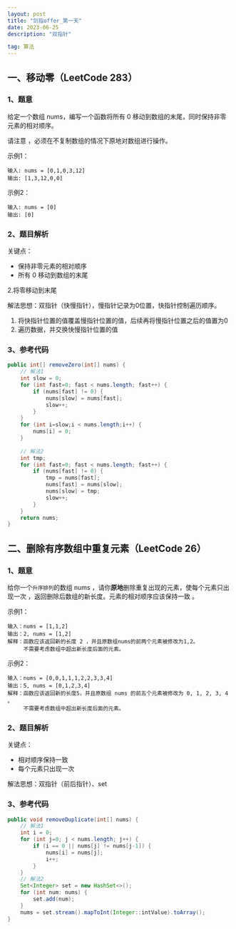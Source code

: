 ```yaml
---
layout: post
title: "剑指offer_第一天"
date: 2023-06-25 
description: "双指针"

tag: 算法
---  
```


## 一、移动零（LeetCode 283）

### 1、题意

给定一个数组 nums，编写一个函数将所有 0 移动到数组的末尾，同时保持非零元素的相对顺序。

请注意 ，必须在不复制数组的情况下原地对数组进行操作。

示例1：

```
输入: nums = [0,1,0,3,12]
输出: [1,3,12,0,0]
```

示例2：

```
输入: nums = [0]
输出: [0]
```

### 2、题目解析

关键点：

- 保持非零元素的相对顺序
- 所有 0 移动到数组的末尾

2.将零移动到末尾

解法思想：双指针（快慢指针），慢指针记录为0位置，快指针控制遍历顺序。

1. 将快指针位置的值覆盖慢指针位置的值，后续再将慢指针位置之后的值置为0
2. 遍历数据，并交换快慢指针位置的值

### 3、参考代码

```java
public int[] removeZero(int[] nums) {
    // 解法1
    int slow = 0;
    for (int fast=0; fast < nums.length; fast++) {
        if (nums[fast] != 0) {
            nums[slow] = nums[fast];
            slow++;
        }
    }
    for (int i=slow;i < nums.length;i++) {
        nums[i] = 0;
    }
    
    // 解法2
    int tmp;
    for (int fast=0; fast < nums.length; fast++) {
        if (nums[fast] != 0) {
            tmp = nums[fast];
            nums[fast] = nums[slow];
            nums[slow] = tmp;
            slow++;
        }
    }
    return nums;
}
```

## 二、删除有序数组中重复元素（LeetCode 26）

### 1、题意

给你一个``升序排列``的数组 nums ，请你**原地**删除重复出现的元素，使每个元素只出现一次 ，返回删除后数组的新长度。元素的相对顺序应该保持一致 。

示例1：

```
输入：nums = [1,1,2]
输出：2, nums = [1,2]
解释：函数应该返回新的长度 2 ，并且原数组nums的前两个元素被修改为1,2。
	 不需要考虑数组中超出新长度后面的元素。
```

示例2：

```
输入：nums = [0,0,1,1,1,2,2,3,3,4]
输出：5, nums = [0,1,2,3,4]
解释：函数应该返回新的长度5，并且原数组 nums 的前五个元素被修改为 0, 1, 2, 3, 4 。
	 不需要考虑数组中超出新长度后面的元素。 
```

### 2、题目解析

关键点：

- 相对顺序保持一致
- 每个元素只出现一次

解法思想：双指针（前后指针）、set

### 3、参考代码

```java
public void removeDuplicate(int[] nums) {
    // 解法1
    int i = 0;
    for (int j=0; j < nums.length; j++) {
        if (i == 0 || nums[j] != nums[j-1]) {
            nums[i] = nums[j];
            i++;
        }
    }
    // 解法2
    Set<Integer> set = new HashSet<>();
    for (int num: nums) {
        set.add(num);
    }
    nums = set.stream().mapToInt(Integer::intValue).toArray();
}
```

